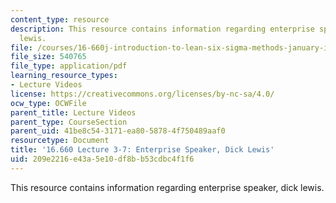 ```yaml
---
content_type: resource
description: This resource contains information regarding enterprise speaker, dick
  lewis.
file: /courses/16-660j-introduction-to-lean-six-sigma-methods-january-iap-2012/209e2216e43a5e10df8bb53cdbc4f1f6_MIT16_660JIAP12_3-7Lewis.pdf
file_size: 540765
file_type: application/pdf
learning_resource_types:
- Lecture Videos
license: https://creativecommons.org/licenses/by-nc-sa/4.0/
ocw_type: OCWFile
parent_title: Lecture Videos
parent_type: CourseSection
parent_uid: 41be8c54-3171-ea80-5878-4f750489aaf0
resourcetype: Document
title: '16.660 Lecture 3-7: Enterprise Speaker, Dick Lewis'
uid: 209e2216-e43a-5e10-df8b-b53cdbc4f1f6
---
```

This resource contains information regarding enterprise speaker, dick lewis.